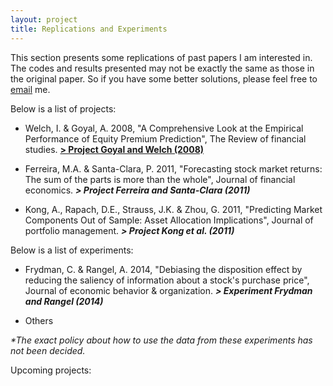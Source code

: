 ```yaml
---
layout: project
title: Replications and Experiments
---
```


This section presents some replications of past papers I am interested in. The codes and results presented may not be exactly the same as those in the original paper. So if you have some better solutions, please feel free to [email](mailto:hongyi.xu.anu@qq.com) me.

Below is a list of projects:
- Welch, I. & Goyal, A. 2008, "A Comprehensive Look at the Empirical Performance of Equity Premium Prediction", The Review of financial studies. **[> Project Goyal and Welch (2008)](https://hongyileoxu.github.io/blog/2021/06/19/site-start)**

- Ferreira, M.A. & Santa-Clara, P. 2011, "Forecasting stock market returns: The sum of the parts is more than the whole", Journal of financial economics. _**> Project Ferreira and Santa-Clara (2011)**_

- Kong, A., Rapach, D.E., Strauss, J.K. & Zhou, G. 2011, "Predicting Market Components Out of Sample: Asset Allocation Implications", Journal of portfolio management. _**> Project Kong et al. (2011)**_


Below is a list of experiments:
- Frydman, C. & Rangel, A. 2014, "Debiasing the disposition effect by reducing the saliency of information about a stock's purchase price", Journal of economic behavior & organization. _**> Experiment Frydman and Rangel (2014)**_

- Others

_*The exact policy about how to use the data from these experiments has not been decided._

Upcoming projects:


